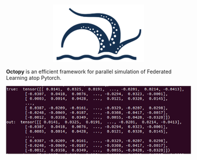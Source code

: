 <p align="center">
<img src="./figures/LOGO.png" alt="alt text" width="250">
</p>


**Octopy** is an efficient framework for parallel simulation of Federated Learning atop Pytorch.

<p align="center">
<img src="./figures/verf.png" alt="alt text" width="2500">
</p>
